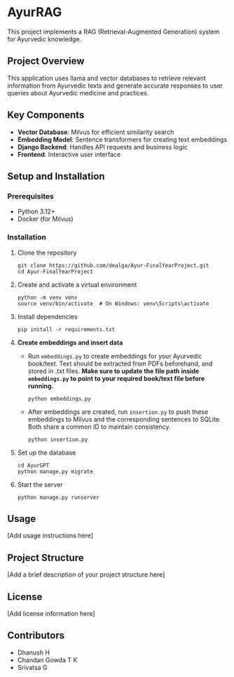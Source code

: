 # AyurRAG

This project implements a RAG (Retrieval-Augmented Generation) system for Ayurvedic knowledge.

## Project Overview

This application uses llama and vector databases to retrieve relevant information from Ayurvedic texts and generate accurate responses to user queries about Ayurvedic medicine and practices.

## Key Components

* **Vector Database**: Milvus for efficient similarity search
* **Embedding Model**: Sentence transformers for creating text embeddings
* **Django Backend**: Handles API requests and business logic
* **Frontend**: Interactive user interface

## Setup and Installation

### Prerequisites

* Python 3.12+
* Docker (for Milvus)

### Installation

1. Clone the repository

   ```
   git clone https://github.com/dealga/Ayur-FinalYearProject.git
   cd Ayur-FinalYearProject
   ```

2. Create and activate a virtual environment

   ```
   python -m venv venv
   source venv/bin/activate  # On Windows: venv\Scripts\activate
   ```

3. Install dependencies

   ```
   pip install -r requirements.txt
   ```

4. **Create embeddings and insert data**

   * Run `embeddings.py` to create embeddings for your Ayurvedic book/text. Text should be extracted from PDFs beforehand, and stored in .txt files. 
     **Make sure to update the file path inside `embeddings.py` to point to your required book/text file before running.**

     ```
     python embeddings.py
     ```
   * After embeddings are created, run `insertion.py` to push these embeddings to Milvus and the corresponding sentences to SQLite. Both share a common ID to maintain consistency.

     ```
     python insertion.py
     ```

5. Set up the database

   ```
   cd AyurGPT
   python manage.py migrate
   ```

6. Start the server

   ```
   python manage.py runserver
   ```

## Usage

\[Add usage instructions here]

## Project Structure

\[Add a brief description of your project structure here]

## License

\[Add license information here]

## Contributors

* Dhanush H
* Chandan Gowda T K
* Srivatsa G
